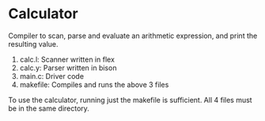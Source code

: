 # Calculator
Compiler to scan, parse and evaluate an arithmetic expression, and print the resulting value.

1. calc.l: Scanner written in flex
2. calc.y: Parser written in bison
3. main.c: Driver code
4. makefile: Compiles and runs the above 3 files

To use the calculator, running just the makefile is sufficient. All 4 files must be in the same directory.
